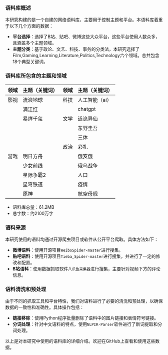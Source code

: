 
###  语料库概述
本研究构建的是一个自建的网络语料库，主要用于控制主题和平台。本语料库着重于以下几个方面的数据：

- **平台选择**：选择了B站、贴吧、微博这些大众平台，这些平台使用人数众多，且涵盖多个主题领域。
- **主题分类**：基于政论、文艺、科技、事务的分类法，本研究选择了Film,Gaming,Learning,Literature,Politics,Technology六个领域。总共包含18个典型关键词。



###  语料库所包含的主题和领域

| 领域 | 主题（关键词） | 领域 | 主题（关键词） |
|------|----------------|------|----------------|
| 影视 | 流浪地球       | 科技 | 人工智能（ai） |
|      | 满江红         |      | chatgpt        |
|      | 易烊千玺       | 文学 | 道诡异仙       |
|      |                |      | 东野圭吾       |
|      |                |      | 三体           |
|      |                | 政治 | 彩礼           |
| 游戏 | 明日方舟       |      | 俄亥俄         |
|      | 少女前线       |      | 俄乌战争       |
|      | 星际争霸2      |      | 人口           |
|      | 星穹铁道       |      | 疫情           |
|      | 原神           |      | 航空母舰       |

- 语料库总量：61.2MB
- 总字数：约2100万字

### 语料来源
本研究使用的语料均通过开源爬虫项目或软件从公开平台爬取。具体方法如下：

- **微博语料**：使用开源项目`WeiboSpider-master`进行搜集。
- **贴吧语料**：使用开源项目`Tieba_Spider-master`进行搜集，并进行了一定的修改和配置。
- **B站语料**：使用数据抓取软件`八爪鱼采集器`进行搜集，主要针对视频下方的评论信息。

### 语料清洗和预处理
由于不同的抓取工具和平台特性，我们对语料进行了必要的清洗和预处理，以确保数据的一致性和准确性。具体操作包括：

- **链接移除**：使用Python程序批量删除了语料中的图片链接和表情符号链接。
- **分词处理**：针对中文语料的特点，使用`NLPIR-Parser`软件进行了新词提取和分词处理。

以上是对本研究中使用的语料库的详细介绍。欢迎在GitHub上查看和使用这些数据。
